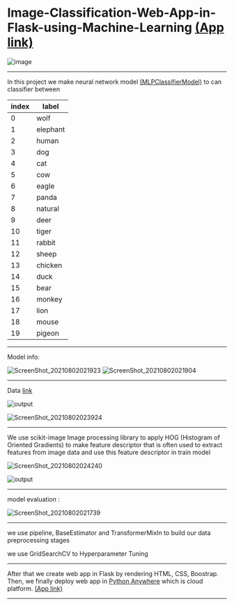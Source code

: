 # Image-Classification-Web-App-in-Flask-using-Machine-Learning [(App link)](http://ahmedatef1610.pythonanywhere.com/)


![image](https://user-images.githubusercontent.com/39852784/127789462-24a84c66-0010-4402-8e69-97dfc8753393.png)

--- 

In this project we make neural network model [(MLPClassifierModel)](https://scikit-learn.org/stable/modules/generated/sklearn.neural_network.MLPClassifier.html) to can classifier between    

| index | label |
| --- | --- |
| 0 | wolf |
| 1 | elephant |
| 2 | human |
| 3 | dog |
| 4 | cat |
| 5 | cow |
| 6 | eagle |
| 7 | panda |
| 8 | natural |
| 9 | deer |
| 10 | tiger |
| 11 | rabbit |
| 12 | sheep |
| 13 | chicken |
| 14 | duck |
| 15 | bear |
| 16 | monkey |
| 17 | lion |
| 18 | mouse |
| 19 | pigeon |



---

Model info:

![ScreenShot_20210802021923](https://user-images.githubusercontent.com/39852784/127789900-0f7de47d-8ee5-476c-a424-f14ec530b41d.png)
![ScreenShot_20210802021904](https://user-images.githubusercontent.com/39852784/127789935-b68c2e50-f741-467d-8470-3f2434923fa5.png)


---

Data [link](https://drive.google.com/file/d/1ARuq78xZCFgUgxCjuAdTKxyv96S4-3wP/view?usp=sharing)

![output](https://user-images.githubusercontent.com/39852784/127790994-7f834d77-6f2d-490a-aae0-a6570ed46173.png)

![ScreenShot_20210802023924](https://user-images.githubusercontent.com/39852784/127790569-9cfe1528-5e2b-47c9-97ca-5205ad055096.png)

---

We use scikit-image Image processing library to apply HOG (Histogram of Oriented Gradients) to make feature descriptor that is often used to extract features from image data and use this feature descriptor in train model 

![ScreenShot_20210802024240](https://user-images.githubusercontent.com/39852784/127790673-d2601854-3a41-4f0c-8845-4478d76f6a85.png)

![output](https://user-images.githubusercontent.com/39852784/127790646-519afcc0-4c6c-4bcd-87ad-dfaff1020d3f.png)


---

model evaluation : 
 
![ScreenShot_20210802021739](https://user-images.githubusercontent.com/39852784/127789875-30d4541b-76cf-4c05-b09c-116cc4506aba.png)

---

we use pipeline, BaseEstimator and TransformerMixIn to build our data preprocessing stages

we use GridSearchCV to Hyperparameter Tuning

---


After that we create web app in Flask by rendering HTML, CSS, Boostrap. Then, we finally deploy web app in [Python Anywhere](https://www.pythonanywhere.com/) which is cloud platform. [(App link)](http://ahmedatef1610.pythonanywhere.com/)


---

